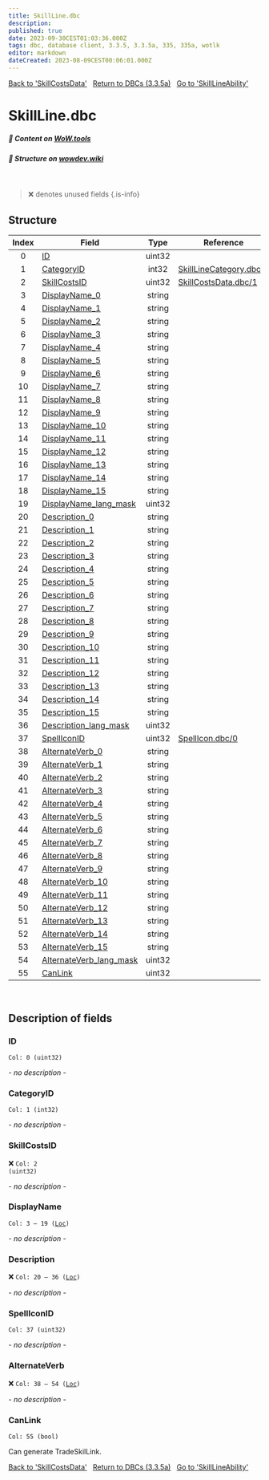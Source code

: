 ```yaml
---
title: SkillLine.dbc
description:
published: true
date: 2023-09-30CEST01:03:36.000Z
tags: dbc, database client, 3.3.5, 3.3.5a, 335, 335a, wotlk
editor: markdown
dateCreated: 2023-08-09CEST00:06:01.000Z
---
```

<a href="https://trinitycore.info/files/DBC/335/skillcostsdata" class="mt-5 v-btn v-btn--depressed v-btn--flat v-btn--outlined theme--light v-size--default darkblue--text text--lighten-3"><span class="v-btn__content"><i aria-hidden="true" class="v-icon notranslate v-icon--left mdi mdi-arrow-left theme--light"></i><span>Back to 'SkillCostsData'</span></span></a>&nbsp;&nbsp;&nbsp;<a href="https://trinitycore.info/files/DBC/335/DBC" class="mt-5 v-btn v-btn--depressed v-btn--flat v-btn--outlined theme--light v-size--default darkblue--text text--lighten-3"><span class="v-btn__content"><i aria-hidden="true" class="v-icon notranslate v-icon--left mdi mdi-home-outline theme--light"></i><span>Return to DBCs (3.3.5a)</span></span></a>&nbsp;&nbsp;&nbsp;<a href="https://trinitycore.info/files/DBC/335/skilllineability" class="mt-5 v-btn v-btn--depressed v-btn--flat v-btn--outlined theme--light v-size--default darkblue--text text--lighten-3"><span class="v-btn__content"><span>Go to 'SkillLineAbility'</span><i aria-hidden="true" class="v-icon notranslate v-icon--right mdi mdi-arrow-right theme--light"></i></span></a>

# SkillLine.dbc
##### :open_book: Content on [WoW.tools](https://wow.tools/dbc/?dbc=skillline&build=3.3.5.12340)
##### :pencil: Structure on [wowdev.wiki](https://wowdev.wiki/DB/SkillLine)
&nbsp;

> :x: denotes unused fields
{.is-info}


## Structure

| Index | Field | Type | Reference |
| :---: | --- | :---: | --- |
| 0 | [ID](#id) | uint32 |  |
| 1 | [CategoryID](#categoryid) | int32 | [SkillLineCategory.dbc/0](/files/DBC/335/skilllinecategory#id) |
| 2 | [SkillCostsID](#skillcostsid) | uint32 | [SkillCostsData.dbc/1](/files/DBC/335/skillcostsdata#skillcostid) |
| 3 | [DisplayName_0](#displayname) | string |  |
| 4 | [DisplayName_1](#displayname) | string |  |
| 5 | [DisplayName_2](#displayname) | string |  |
| 6 | [DisplayName_3](#displayname) | string |  |
| 7 | [DisplayName_4](#displayname) | string |  |
| 8 | [DisplayName_5](#displayname) | string |  |
| 9 | [DisplayName_6](#displayname) | string |  |
| 10 | [DisplayName_7](#displayname) | string |  |
| 11 | [DisplayName_8](#displayname) | string |  |
| 12 | [DisplayName_9](#displayname) | string |  |
| 13 | [DisplayName_10](#displayname) | string |  |
| 14 | [DisplayName_11](#displayname) | string |  |
| 15 | [DisplayName_12](#displayname) | string |  |
| 16 | [DisplayName_13](#displayname) | string |  |
| 17 | [DisplayName_14](#displayname) | string |  |
| 18 | [DisplayName_15](#displayname) | string |  |
| 19 | [DisplayName_lang_mask](#displayname) | uint32 |  |
| 20 | [Description_0](#description) | string |  |
| 21 | [Description_1](#description) | string |  |
| 22 | [Description_2](#description) | string |  |
| 23 | [Description_3](#description) | string |  |
| 24 | [Description_4](#description) | string |  |
| 25 | [Description_5](#description) | string |  |
| 26 | [Description_6](#description) | string |  |
| 27 | [Description_7](#description) | string |  |
| 28 | [Description_8](#description) | string |  |
| 29 | [Description_9](#description) | string |  |
| 30 | [Description_10](#description) | string |  |
| 31 | [Description_11](#description) | string |  |
| 32 | [Description_12](#description) | string |  |
| 33 | [Description_13](#description) | string |  |
| 34 | [Description_14](#description) | string |  |
| 35 | [Description_15](#description) | string |  |
| 36 | [Description_lang_mask](#description) | uint32 |  |
| 37 | [SpellIconID](#spelliconid) | uint32 | [SpellIcon.dbc/0](/files/DBC/335/spellicon#id) |
| 38 | [AlternateVerb_0](#alternateverb) | string |  |
| 39 | [AlternateVerb_1](#alternateverb) | string |  |
| 40 | [AlternateVerb_2](#alternateverb) | string |  |
| 41 | [AlternateVerb_3](#alternateverb) | string |  |
| 42 | [AlternateVerb_4](#alternateverb) | string |  |
| 43 | [AlternateVerb_5](#alternateverb) | string |  |
| 44 | [AlternateVerb_6](#alternateverb) | string |  |
| 45 | [AlternateVerb_7](#alternateverb) | string |  |
| 46 | [AlternateVerb_8](#alternateverb) | string |  |
| 47 | [AlternateVerb_9](#alternateverb) | string |  |
| 48 | [AlternateVerb_10](#alternateverb) | string |  |
| 49 | [AlternateVerb_11](#alternateverb) | string |  |
| 50 | [AlternateVerb_12](#alternateverb) | string |  |
| 51 | [AlternateVerb_13](#alternateverb) | string |  |
| 52 | [AlternateVerb_14](#alternateverb) | string |  |
| 53 | [AlternateVerb_15](#alternateverb) | string |  |
| 54 | [AlternateVerb_lang_mask](#alternateverb) | uint32 |  |
| 55 | [CanLink](#canlink) | uint32 |  |
&nbsp;
## Description of fields

### ID
<code>Col: 0 (uint32)</code>

*- no description -*
&nbsp;

### CategoryID
<code>Col: 1 (int32)</code>

*- no description -*
&nbsp;

### SkillCostsID
:x: <code>Col: 2 (uint32)</code>

*- no description -*
&nbsp;

### DisplayName
<code>Col: 3 &ndash; 19 ([Loc](/how-to/localization))</code>

*- no description -*
&nbsp;

### Description
:x: <code>Col: 20 &ndash; 36 ([Loc](/how-to/localization))</code>

*- no description -*
&nbsp;

### SpellIconID
<code>Col: 37 (uint32)</code>

*- no description -*
&nbsp;

### AlternateVerb
:x: <code>Col: 38 &ndash; 54 ([Loc](/how-to/localization))</code>

*- no description -*
&nbsp;

### CanLink
<code>Col: 55 (bool)</code>

Can generate TradeSkilLink.
&nbsp;

<a href="https://trinitycore.info/files/DBC/335/skillcostsdata" class="mt-5 v-btn v-btn--depressed v-btn--flat v-btn--outlined theme--light v-size--default darkblue--text text--lighten-3"><span class="v-btn__content"><i aria-hidden="true" class="v-icon notranslate v-icon--left mdi mdi-arrow-left theme--light"></i><span>Back to 'SkillCostsData'</span></span></a>&nbsp;&nbsp;&nbsp;<a href="https://trinitycore.info/files/DBC/335/DBC" class="mt-5 v-btn v-btn--depressed v-btn--flat v-btn--outlined theme--light v-size--default darkblue--text text--lighten-3"><span class="v-btn__content"><i aria-hidden="true" class="v-icon notranslate v-icon--left mdi mdi-home-outline theme--light"></i><span>Return to DBCs (3.3.5a)</span></span></a>&nbsp;&nbsp;&nbsp;<a href="https://trinitycore.info/files/DBC/335/skilllineability" class="mt-5 v-btn v-btn--depressed v-btn--flat v-btn--outlined theme--light v-size--default darkblue--text text--lighten-3"><span class="v-btn__content"><span>Go to 'SkillLineAbility'</span><i aria-hidden="true" class="v-icon notranslate v-icon--right mdi mdi-arrow-right theme--light"></i></span></a>
